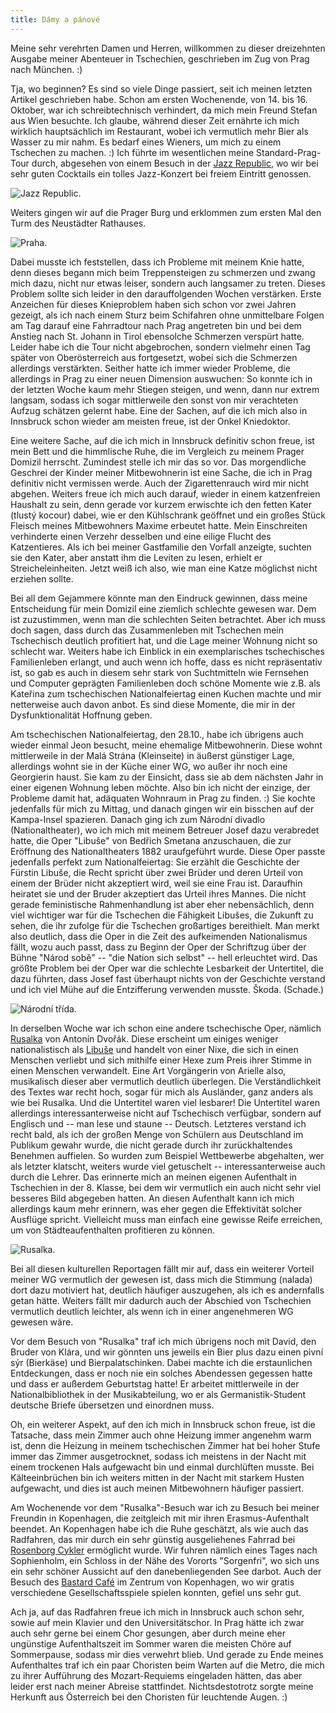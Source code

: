 ```yaml
---
title: Dámy a pánové
---
```


Meine sehr verehrten Damen und Herren, willkommen zu dieser
dreizehnten Ausgabe meiner Abenteuer in Tschechien,
geschrieben im Zug von Prag nach München. :)

Tja, wo beginnen? Es sind so viele Dinge passiert,
seit ich meinen letzten Artikel geschrieben habe.
Schon am ersten Wochenende, von 14. bis 16. Oktober,
war ich schreibtechnisch verhindert, da mich mein Freund Stefan
aus Wien besuchte.
Ich glaube, während dieser Zeit ernährte ich mich wirklich
hauptsächlich im Restaurant, wobei ich vermutlich mehr Bier als Wasser
zu mir nahm. Es bedarf eines Wieners, um mich zu einem Tschechen zu machen. :)
Ich führte im wesentlichen meine Standard-Prag-Tour durch,
abgesehen von einem Besuch in der [Jazz Republic],
wo wir bei sehr guten Cocktails ein tolles Jazz-Konzert
bei freiem Eintritt genossen.

![Jazz Republic.]($media$/IMG_20161015_215338.jpg)

Weiters gingen wir auf die Prager Burg und
erklommen zum ersten Mal den Turm des Neustädter Rathauses.

![Praha.]($media$/IMG_20161016_162051.jpg)

Dabei musste ich feststellen, dass ich Probleme mit meinem Knie hatte,
denn dieses begann mich beim Treppensteigen zu schmerzen und
zwang mich dazu, nicht nur etwas leiser, sondern auch langsamer zu treten.
Dieses Problem sollte sich leider in den darauffolgenden Wochen verstärken.
Erste Anzeichen für dieses Knieproblem haben sich schon vor zwei Jahren gezeigt,
als ich nach einem Sturz beim Schifahren ohne unmittelbare Folgen
am Tag darauf eine Fahrradtour nach Prag angetreten bin und bei
dem Anstieg nach St. Johann in Tirol ebensolche Schmerzen verspürt hatte.
Leider habe ich die Tour nicht abgebrochen, sondern vielmehr einen Tag später
von Oberösterreich aus fortgesetzt, wobei sich die Schmerzen allerdings
verstärkten.
Seither hatte ich immer wieder Probleme, die allerdings in Prag zu einer
neuen Dimension auswuchen:
So konnte ich in der letzten Woche kaum mehr Stiegen steigen, und wenn,
dann nur extrem langsam, sodass ich sogar mittlerweile den sonst von mir
verachteten Aufzug schätzen gelernt habe.
Eine der Sachen, auf die ich mich also in Innsbruck schon wieder am meisten
freue, ist der Onkel Kniedoktor.

Eine weitere Sache, auf die ich mich in Innsbruck definitiv schon freue,
ist mein Bett und die himmlische Ruhe, die im Vergleich zu meinem
Prager Domizil herrscht. Zumindest stelle ich mir das so vor.
Das morgendliche Geschrei der Kinder meiner Mitbewohnerin ist eine Sache,
die ich in Prag definitiv nicht vermissen werde.
Auch der Zigarettenrauch wird mir nicht abgehen.
Weiters freue ich mich auch darauf, wieder in einem katzenfreien Haushalt
zu sein, denn gerade vor kurzem erwischte ich den fetten Kater
(tlustý kocour) dabei, wie er den Kühlschrank geöffnet und
ein großes Stück Fleisch meines Mitbewohners Maxime erbeutet hatte.
Mein Einschreiten verhinderte einen Verzehr desselben und eine eilige Flucht
des Katzentieres.
Als ich bei meiner Gastfamilie den Vorfall anzeigte, suchten sie den Kater,
aber anstatt ihm die Leviten zu lesen, erhielt er Streicheleinheiten.
Jetzt weiß ich also, wie man eine Katze möglichst nicht erziehen sollte.

Bei all dem Gejammere könnte man den Eindruck gewinnen,
dass meine Entscheidung für mein Domizil eine ziemlich schlechte gewesen war.
Dem ist zuzustimmen, wenn man die schlechten Seiten betrachtet.
Aber ich muss doch sagen, dass durch das Zusammenleben mit Tschechen
mein Tschechisch deutlich profitiert hat, und die Lage meiner Wohnung
nicht so schlecht war.
Weiters habe ich Einblick in ein exemplarisches tschechisches Familienleben
erlangt, und auch wenn ich hoffe, dass es nicht repräsentativ ist,
so gab es auch in diesem sehr stark von Suchtmitteln wie Fernsehen
und Computer geprägten Familienleben doch schöne Momente wie z.B.
als Kateřina zum tschechischen Nationalfeiertag einen Kuchen machte
und mir netterweise auch davon anbot.
Es sind diese Momente, die mir in der Dysfunktionalität Hoffnung geben.

Am tschechischen Nationalfeiertag, den 28.10., habe ich übrigens auch
wieder einmal Jeon besucht, meine ehemalige Mitbewohnerin.
Diese wohnt mittlerweile in der Malá Strána (Kleinseite) in äußerst
günstiger Lage, allerdings wohnt sie in der Küche einer WG,
wo außer ihr noch eine Georgierin haust.
Sie kam zu der Einsicht, dass sie ab dem nächsten Jahr in einer
eigenen Wohnung leben möchte. Also bin ich nicht der einzige,
der Probleme damit hat, adäquaten Wohnraum in Prag zu finden. :)
Sie kochte jedenfalls für mich zu Mittag, und danach gingen wir
ein bisschen auf der Kampa-Insel spazieren.
Danach ging ich zum Národní divadlo (Nationaltheater),
wo ich mich mit meinem Betreuer Josef dazu verabredet hatte,
die Oper "Libuše" von Bedřich Smetana anzuschauen,
die zur Eröffnung des Nationaltheaters 1882 uraufgeführt wurde.
Diese Oper passte jedenfalls perfekt zum Nationalfeiertag:
Sie erzählt die Geschichte der Fürstin Libuše,
die Recht spricht über zwei Brüder und deren Urteil von einem der Brüder
nicht akzeptiert wird, weil sie eine Frau ist.
Daraufhin heiratet sie und der Bruder akzeptiert das Urteil ihres Mannes.
Die nicht gerade feministische Rahmenhandlung ist aber eher nebensächlich,
denn viel wichtiger war für die Tschechen die Fähigkeit Libušes,
die Zukunft zu sehen, die ihr zufolge für die Tschechen großartiges bereithielt.
Man merkt also deutlich, dass die Oper in die Zeit des
aufkeimenden Nationalismus fällt, wozu auch passt,
dass zu Beginn der Oper der Schriftzug über der Bühne "Národ sobě"
-- "die Nation sich selbst" -- hell erleuchtet wird.
Das größte Problem bei der Oper war die schlechte Lesbarkeit der Untertitel,
die dazu führten, dass Josef fast überhaupt nichts von der Geschichte verstand
und ich viel Mühe auf die Entzifferung verwenden musste. Škoda. (Schade.)

![Národní třída.]($media$/IMG_20161028_182152.jpg)

In derselben Woche war ich schon eine andere tschechische Oper,
nämlich [Rusalka] von Antonín Dvořák.
Diese erscheint um einiges weniger nationalistisch als [Libuše] und
handelt von einer Nixe, die sich in einen Menschen verliebt und sich
mithilfe einer Hexe zum Preis ihrer Stimme in einen Menschen verwandelt.
Eine Art Vorgängerin von Arielle also, musikalisch dieser aber vermutlich
deutlich überlegen.
Die Verständlichkeit des Textes war recht hoch, sogar für mich als Ausländer,
ganz anders als wie bei Rusalka. Und die Untertitel waren viel lesbarer!
Die Untertitel waren allerdings interessanterweise nicht auf Tschechisch
verfügbar, sondern auf Englisch und -- man lese und staune -- Deutsch.
Letzteres verstand ich recht bald, als ich der großen Menge von
Schülern aus Deutschland im Publikum gewahr wurde, die nicht gerade
durch ihr zurückhaltendes Benehmen auffielen.
So wurden zum Beispiel Wettbewerbe abgehalten, wer als letzter klatscht,
weiters wurde viel getuschelt -- interessanterweise auch durch die Lehrer.
Das erinnerte mich an meinen eigenen Aufenthalt in Tschechien in der 8. Klasse,
bei dem wir vermutlich ein auch nicht sehr viel besseres Bild abgegeben hatten.
An diesen Aufenthalt kann ich mich allerdings kaum mehr erinnern,
was eher gegen die Effektivität solcher Ausflüge spricht.
Vielleicht muss man einfach eine gewisse Reife erreichen,
um von Städteaufenthalten profitieren zu können.

![Rusalka.]($media$/IMG_20161025_185904.jpg)

Bei all diesen kulturellen Reportagen fällt mir auf, dass ein weiterer Vorteil
meiner WG vermutlich der gewesen ist, dass mich die Stimmung (nalada)
dort dazu motiviert hat, deutlich häufiger auszugehen, als ich es
andernfalls getan hätte.
Weiters fällt mir dadurch auch der Abschied von Tschechien vermutlich
deutlich leichter, als wenn ich in einer angenehmeren WG gewesen wäre.

Vor dem Besuch von "Rusalka" traf ich mich übrigens noch mit David,
den Bruder von Klára, und wir gönnten uns jeweils ein Bier plus
dazu einen pivní sýr (Bierkäse) und Bierpalatschinken.
Dabei machte ich die erstaunlichen Entdeckungen, dass er noch nie
ein solches Abendessen gegessen hatte und dass er außerdem Geburtstag hatte!
Er arbeitet mittlerweile in der Nationalbibliothek in der Musikabteilung,
wo er als Germanistik-Student deutsche Briefe übersetzen und einordnen muss.

Oh, ein weiterer Aspekt, auf den ich mich in Innsbruck schon freue,
ist die Tatsache, dass mein Zimmer auch ohne Heizung immer angenehm warm ist,
denn die Heizung in meinem tschechischen Zimmer hat bei hoher Stufe
immer das Zimmer ausgetrocknet, sodass ich meistens in der Nacht
mit einem trockenen Hals aufgewacht bin und einmal durchlüften musste.
Bei Kälteeinbrüchen bin ich weiters mitten in der Nacht mit starkem Husten
aufgewacht, und dies ist auch meinen Mitbewohnern häufiger passiert.

Am Wochenende vor dem "Rusalka"-Besuch war ich zu Besuch bei meiner Freundin
in Kopenhagen, die zeitgleich mit mir ihren Erasmus-Aufenthalt beendet.
An Kopenhagen habe ich die Ruhe geschätzt, als wie auch das Radfahren,
das mir durch ein sehr günstig ausgeliehenes Fahrrad bei [Rosenborg Cykler]
ermöglicht wurde.
Wir fuhren nämlich eines Tages nach Sophienholm, ein Schloss in der Nähe
des Vororts "Sorgenfri", wo sich uns ein sehr schöner Aussicht auf den
danebenliegenden See darbot.
Auch der Besuch des [Bastard Café] im Zentrum von Kopenhagen,
wo wir gratis verschiedene Gesellschaftsspiele spielen konnten,
gefiel uns sehr gut.

Ach ja, auf das Radfahren freue ich mich in Innsbruck auch schon sehr,
sowie auf mein Klavier und den Universitätschor.
In Prag hätte ich zwar auch sehr gerne bei einem Chor gesungen,
aber durch meine eher ungünstige Aufenthaltszeit im Sommer
waren die meisten Chöre auf Sommerpause, sodass mir dies verwehrt blieb.
Und gerade zu Ende meines Aufenthaltes traf ich ein paar Choristen
beim Warten auf die Metro, die mich zu ihrer Aufführung des Mozart-Requiems
eingeladen hätten, das aber leider erst nach meiner Abreise stattfindet.
Nichtsdestotrotz sorgte meine Herkunft aus Österreich bei den Choristen
für leuchtende Augen. :)

[Jazz Republic]: http://www.jazzrepublic.cz/
[Rosenborg Cykler]: http://www.isicdanmark.dk/en/benefits/rosenborg-cykler/
[Bastard Café]: http://bastardcafe.dk/
[Libuše]: https://de.wikipedia.org/wiki/Libusa
[Rusalka]: https://de.wikipedia.org/wiki/Rusalka_(Oper)
